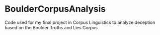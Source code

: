 # BoulderCorpusAnalysis
Code used for my final project in Corpus Linguistics to analyze deception based on the Boulder Truths and Lies Corpus
